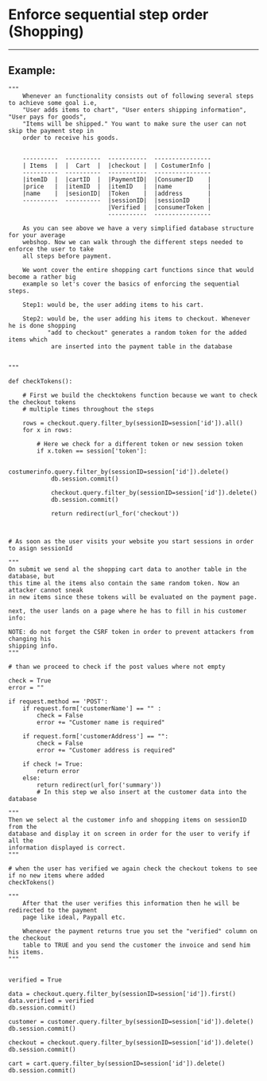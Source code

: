 # Enforce sequential step order (Shopping)
-------

## Example:


    """
    	Whenever an functionality consists out of following several steps to achieve some goal i.e,
    	"User adds items to chart", "User enters shipping information", "User pays for goods",
    	"Items will be shipped." You want to make sure the user can not skip the payment step in
    	order to receive his goods.
    

    	----------	----------  -----------  ----------------
    	| Items  |	|  Cart	 |	|checkout |	 | CostumerInfo	|
    	----------	----------  -----------	 ----------------
    	|itemID  |	|cartID  |	|PaymentID|  |ConsumerID    |
    	|price	 |	|itemID  |	|itemID   |	 |name          |
    	|name  	 |	|sesionID|	|Token    |	 |address	    |
    	----------	----------  |sessionID|  |sessionID   	|
    						    |Verified |  |consumerToken |
    							-----------	 ----------------		

    	As you can see above we have a very simplified database structure for your average
    	webshop. Now we can walk through the different steps needed to enforce the user to take
    	all steps before payment.

    	We wont cover the entire shopping cart functions since that would become a rather big
    	example so let's cover the basics of enforcing the sequential steps.

    	Step1: would be, the user adding items to his cart.

    	Step2: would be, the user adding his items to checkout. Whenever he is done shopping
    		   "add to checkout" generates a random token for the added items which
    		    are inserted into the payment table in the database


    """

    def checkTokens():

        # First we build the checktokens function because we want to check the checkout tokens
        # multiple times throughout the steps
    
        rows = checkout.query.filter_by(sessionID=session['id']).all()
        for x in rows:

            # Here we check for a different token or new session token
            if x.token == session['token']:

                costumerinfo.query.filter_by(sessionID=session['id']).delete()
                db.session.commit()

                checkout.query.filter_by(sessionID=session['id']).delete()
                db.session.commit()

                return redirect(url_for('checkout'))



    # As soon as the user visits your website you start sessions in order to asign sessionId

    """
    On submit we send al the shopping cart data to another table in the database, but
    this time al the items also contain the same random token. Now an attacker cannot sneak
    in new items since these tokens will be evaluated on the payment page.

    next, the user lands on a page where he has to fill in his customer info:

    NOTE: do not forget the CSRF token in order to prevent attackers from changing his
    shipping info.
    """

    # than we proceed to check if the post values where not empty
    	
    check = True
    error = ""

    if request.method == 'POST':
        if request.form['customerName'] == "" : 
            check = False
            error += "Customer name is required"

        if request.form['customerAddress'] == "":
            check = False
            error += "Customer address is required"

        if check != True:
            return error
        else:
            return redirect(url_for('summary'))
            # In this step we also insert at the customer data into the database

    """        
    Then we select al the customer info and shopping items on sessionID from the
    database and display it on screen in order for the user to verify if all the
    information displayed is correct.
    """

    # when the user has verified we again check the checkout tokens to see if no new items where added
    checkTokens()    

    """
        After that the user verifies this information then he will be redirected to the payment
        page like ideal, Paypall etc.

        Whenever the payment returns true you set the "verified" column on the checkout
        table to TRUE and you send the customer the invoice and send him his items.
    """


    verified = True

    data = checkout.query.filter_by(sessionID=session['id']).first()
    data.verified = verified
    db.session.commit()

    customer = customer.query.filter_by(sessionID=session['id']).delete()
    db.session.commit()

    checkout = checkout.query.filter_by(sessionID=session['id']).delete()
    db.session.commit()

    cart = cart.query.filter_by(sessionID=session['id']).delete()
    db.session.commit()